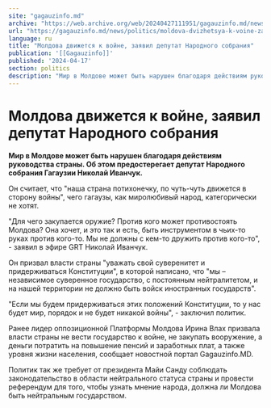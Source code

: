 ```yaml
---
site: "gagauzinfo.md"
archive: "https://web.archive.org/web/20240427111951/gagauzinfo.md/news/politics/moldova-dvizhetsya-k-voine-zayavil-deputat-narodnogo-sobraniya"
url: "https://gagauzinfo.md/news/politics/moldova-dvizhetsya-k-voine-zayavil-deputat-narodnogo-sobraniya"
language: ru
title: "Молдова движется к войне, заявил депутат Народного собрания"
publication: '[[Gagauzinfo]]'
published: '2024-04-17'
section: politics
description: "Мир в Молдове может быть нарушен благодаря действиям руководства страны. Об этом предостерегает депутат Народного собрания Гагаузии Николай Иванчук."
---
```


# Молдова движется к войне, заявил депутат Народного собрания

**Мир в Молдове может быть нарушен благодаря действиям руководства страны. Об этом предостерегает депутат Народного собрания Гагаузии Николай Иванчук.**

Он считает, что "наша страна потихонечку, по чуть-чуть движется в сторону войны", чего гагаузы, как миролюбивый народ, категорически не хотят.

"Для чего закупается оружие? Против кого может противостоять Молдова? Она хочет, и это так и есть, быть инструментом в чьих-то руках против кого-то. Мы не должны с кем-то дружить против кого-то", - заявил в эфире GRT Николай Иванчук.

Он призвал власти страны "уважать свой суверенитет и придерживаться Конституции", в которой написано, что "мы – независимое суверенное государство, с постоянным нейтралитетом, и на нашей территории не должно быть войск иностранных государств".

"Если мы будем придерживаться этих положений Конституции, то у нас будет мир, порядок и не будет никакой войны", - заключил политик.

Ранее лидер оппозиционной Платформы Молдова Ирина Влах призвала власти страны не вести государство к войне, не закупать вооружение, а деньги потратить на повышение пенсий и заработных плат, а также уровня жизни населения, сообщает новостной портал Gagauzinfo.MD.

Политик так же требует от президента Майи Санду соблюдать законодательство в области нейтрального статуса страны и провести референдум для того, чтобы узнать мнение народа, должна ли Молдова быть нейтральным государством.